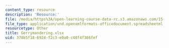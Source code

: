 ```yaml
---
content_type: resource
description: 'Resource:'
file: /media/https%3A/open-learning-course-data-rc.s3.amazonaws.com/15-071-the-analytics-edge-spring-2017/378b5f186924f2c3e9a0c48f4f366fef_Gerrymandering.xlsx
file_type: application/vnd.openxmlformats-officedocument.spreadsheetml.sheet
resourcetype: Other
title: Gerrymandering.xlsx
uid: 378b5f18-6924-f2c3-e9a0-c48f4f366fef
---
```

